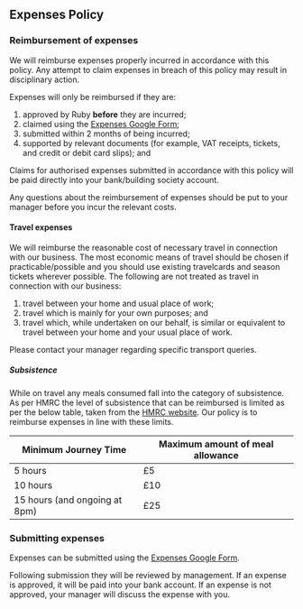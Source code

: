 ## Expenses Policy

### Reimbursement of expenses

We will reimburse expenses properly incurred in accordance with this policy.  Any attempt to claim expenses in breach of this policy may result in disciplinary action.

Expenses will only be reimbursed if they are:

1. approved by Ruby __before__ they are incurred;
2. claimed using the [Expenses Google Form](https://goo.gl/forms/OxGsnYRT7UnaoP922);
3. submitted within 2 months of being incurred;
4. supported by relevant documents (for example, VAT receipts, tickets, and credit or debit card slips); and

Claims for authorised expenses submitted in accordance with this policy will be paid directly into your bank/building society account.

Any questions about the reimbursement of expenses should be put to your manager before you incur the relevant costs.

#### Travel expenses

We will reimburse the reasonable cost of necessary travel in connection with our business. The most economic means of travel should be chosen if practicable/possible and you should use existing travelcards and season tickets wherever possible. The following are not treated as travel in connection with our business:

1. travel between your home and usual place of work;
2. travel which is mainly for your own purposes; and
3. travel which, while undertaken on our behalf, is similar or equivalent to travel between your home and your usual place of work.

Please contact your manager regarding specific transport queries.

##### Subsistence

While on travel any meals consumed fall into the category of subsistence. As per HMRC the level of subsistence that can be reimbursed is limited as per the below table, taken from the [HMRC website](https://github.com/DVELP/cookbook/pull/153/files?short_path=e8bc231#diff-e8bc231e557665e0ed9094c5f9e402b6).
Our policy is to reimburse expenses in line with these limits.

| Minimum Journey Time          | Maximum amount of meal allowance |
| ----------------------------- | -------------------------------- |
| 5 hours                       | £5                               |
| 10 hours                      | £10                              |
| 15 hours (and ongoing at 8pm) | £25                              |

### Submitting  expenses

Expenses can be submitted using the [Expenses Google Form](https://goo.gl/forms/OxGsnYRT7UnaoP922). 

Following submission they will be reviewed by management. If an expense is approved, it will be paid into your bank account. If an expense is not approved, your manager will discuss the expense with you. 

